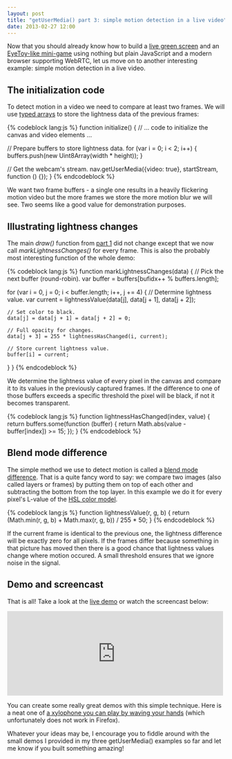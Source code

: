 ```yaml
---
layout: post
title: "getUserMedia() part 3: simple motion detection in a live video"
date: 2013-02-27 12:00
---
```


Now that you should already know how to build a
[live green screen](/blog/2012/10/building-a-live-green-screen-with-getusermedia-and-mediastreams/)
and an
[EyeToy-like mini-game](/blog/2012/10/getusermedia-part-2-building-an-eyetoy-like-mini-game/)
using nothing but plain JavaScript and a modern browser supporting WebRTC, let
us move on to another interesting example: simple motion detection in a live
video.

## The initialization code

To detect motion in a video we need to compare at least two frames. We will use
[typed arrays](https://developer.mozilla.org/en-US/docs/JavaScript_typed_arrays)
to store the lightness data of the previous frames:

{% codeblock lang:js %}
function initialize() {
  // ... code to initialize the canvas and video elements ...

  // Prepare buffers to store lightness data.
  for (var i = 0; i < 2; i++) {
    buffers.push(new Uint8Array(width * height));
  }

  // Get the webcam's stream.
  nav.getUserMedia({video: true}, startStream, function () {});
}
{% endcodeblock %}

We want two frame buffers - a single one results in a heavily
flickering motion video but the more frames we store the more motion blur
we will see. Two seems like a good value for demonstration purposes.

## Illustrating lightness changes

The main *draw()* function from
[part 1](/blog/2012/10/building-a-live-green-screen-with-getusermedia-and-mediastreams/)
did not change except that we now call *markLightnessChanges()* for every frame.
This is also the probably most interesting function of the whole demo:

{% codeblock lang:js %}
function markLightnessChanges(data) {
  // Pick the next buffer (round-robin).
  var buffer = buffers[bufidx++ % buffers.length];

  for (var i = 0, j = 0; i < buffer.length; i++, j += 4) {
    // Determine lightness value.
    var current = lightnessValue(data[j], data[j + 1], data[j + 2]);

    // Set color to black.
    data[j] = data[j + 1] = data[j + 2] = 0;

    // Full opacity for changes.
    data[j + 3] = 255 * lightnessHasChanged(i, current);

    // Store current lightness value.
    buffer[i] = current;
  }
}
{% endcodeblock %}

We determine the lightness value of every pixel in the canvas and compare it
to its values in the previously captured frames. If the difference to one of
those buffers exceeds a specific threshold the pixel will be black, if not it
becomes transparent.

{% codeblock lang:js %}
function lightnessHasChanged(index, value) {
  return buffers.some(function (buffer) {
    return Math.abs(value - buffer[index]) >= 15;
  });
}
{% endcodeblock %}

## Blend mode difference

The simple method we use to detect motion is called a
[blend mode difference](http://en.wikipedia.org/wiki/Blend_modes#Difference).
That is a quite fancy word to say: we compare two images (also called layers
or frames) by putting them on top of each other and subtracting the bottom from
the top layer. In this example we do it for every pixel's L-value of the
[HSL color model](https://en.wikipedia.org/wiki/HSL_and_HSV).

{% codeblock lang:js %}
function lightnessValue(r, g, b) {
  return (Math.min(r, g, b) + Math.max(r, g, b)) / 255 * 50;
}
{% endcodeblock %}

If the current frame is identical to the previous one, the lightness
difference will be exactly zero for all pixels. If the frames differ because
something in that picture has moved then there is a good chance that lightness
values change where motion occured. A small threshold ensures that we ignore
noise in the signal.

## Demo and screencast

That is all! Take a look at the [live demo](/demos/motion-detection/) or watch
the screencast below:

<iframe class="embed"
 src="http://player.vimeo.com/video/60650211?title=1&amp;byline=1&amp;portrait=1"
 width="500" height="195" frameborder="0"
 webkitAllowFullScreen mozallowfullscreen allowFullScreen></iframe>

You can create some really great demos with this simple technique. Here is a
neat one of
[a xylophone you can play by waving your hands](http://www.soundstep.com/blog/experiments/jsdetection/)
(which unfortunately does not work in Firefox).

Whatever your ideas may be, I encourage you to fiddle around with the small
demos I provided in my three getUserMedia() examples so far and let me know if
you built something amazing!
